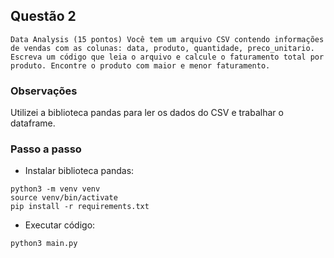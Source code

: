 ## Questão 2

`Data Analysis (15 pontos) Você tem um arquivo CSV contendo informações de vendas com as colunas: data, produto, quantidade, preco_unitario. Escreva um código que leia o arquivo e calcule o faturamento total por produto.
Encontre o produto com maior e menor faturamento.`

### Observações
Utilizei a biblioteca pandas para ler os dados do CSV e trabalhar o dataframe.


### Passo a passo

- Instalar biblioteca pandas:

```
python3 -m venv venv
source venv/bin/activate
pip install -r requirements.txt
```

- Executar código:

```
python3 main.py
```
